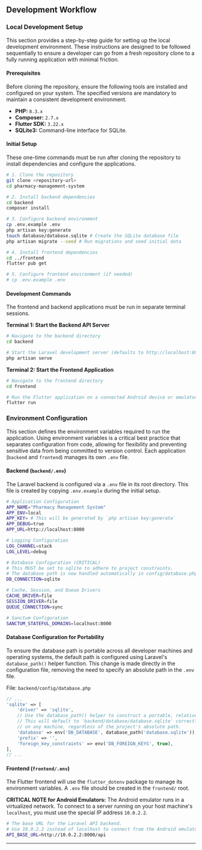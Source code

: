 ## Development Workflow

### Local Development Setup

This section provides a step-by-step guide for setting up the local development environment. These instructions are designed to be followed sequentially to ensure a developer can go from a fresh repository clone to a fully running application with minimal friction.

#### Prerequisites

Before cloning the repository, ensure the following tools are installed and configured on your system. The specified versions are mandatory to maintain a consistent development environment.

*   **PHP:** `8.3.x`
*   **Composer:** `2.7.x`
*   **Flutter SDK:** `3.22.x`
*   **SQLite3:** Command-line interface for SQLite.

#### Initial Setup

These one-time commands must be run after cloning the repository to install dependencies and configure the applications.

```bash
# 1. Clone the repository
git clone <repository-url>
cd pharmacy-management-system

# 2. Install backend dependencies
cd backend
composer install

# 3. Configure backend environment
cp .env.example .env
php artisan key:generate
touch database/database.sqlite # Create the SQLite database file
php artisan migrate --seed # Run migrations and seed initial data

# 4. Install frontend dependencies
cd ../frontend
flutter pub get

# 5. Configure frontend environment (if needed)
# cp .env.example .env
```

#### Development Commands

The frontend and backend applications must be run in separate terminal sessions.

**Terminal 1: Start the Backend API Server**

```bash
# Navigate to the backend directory
cd backend

# Start the Laravel development server (defaults to http://localhost:8000)
php artisan serve
```

**Terminal 2: Start the Frontend Application**

```bash
# Navigate to the frontend directory
cd frontend

# Run the Flutter application on a connected Android device or emulator
flutter run
```

### Environment Configuration

This section defines the environment variables required to run the application. Using environment variables is a critical best practice that separates configuration from code, allowing for flexibility and preventing sensitive data from being committed to version control. Each application (`backend` and `frontend`) manages its own `.env` file.

#### Backend (`backend/.env`)

The Laravel backend is configured via a `.env` file in its root directory. This file is created by copying `.env.example` during the initial setup.

```bash
# Application Configuration
APP_NAME="Pharmacy Management System"
APP_ENV=local
APP_KEY= # This will be generated by `php artisan key:generate`
APP_DEBUG=true
APP_URL=http://localhost:8000

# Logging Configuration
LOG_CHANNEL=stack
LOG_LEVEL=debug

# Database Configuration (CRITICAL)
# This MUST be set to sqlite to adhere to project constraints.
# The database path is now handled automatically in config/database.php for portability.
DB_CONNECTION=sqlite

# Cache, Session, and Queue Drivers
CACHE_DRIVER=file
SESSION_DRIVER=file
QUEUE_CONNECTION=sync

# Sanctum Configuration
SANCTUM_STATEFUL_DOMAINS=localhost:8000
```

#### Database Configuration for Portability

To ensure the database path is portable across all developer machines and operating systems, the default path is configured using Laravel's `database_path()` helper function. This change is made directly in the configuration file, removing the need to specify an absolute path in the `.env` file.

File: `backend/config/database.php`
```php
// ...
'sqlite' => [
    'driver' => 'sqlite',
    // Use the database_path() helper to construct a portable, relative path.
    // This will default to 'backend/database/database.sqlite' correctly
    // on any machine, regardless of the project's absolute path.
    'database' => env('DB_DATABASE', database_path('database.sqlite')),
    'prefix' => '',
    'foreign_key_constraints' => env('DB_FOREIGN_KEYS', true),
],
// ...
```

#### Frontend (`frontend/.env`)

The Flutter frontend will use the `flutter_dotenv` package to manage its environment variables. A `.env` file should be created in the `frontend/` root.

**CRITICAL NOTE for Android Emulators:** The Android emulator runs in a virtualized network. To connect to a server running on your host machine's `localhost`, you must use the special IP address `10.0.2.2`.

```bash
# The base URL for the Laravel API backend.
# Use 10.0.2.2 instead of localhost to connect from the Android emulator.
API_BASE_URL=http://10.0.2.2:8000/api
```

---